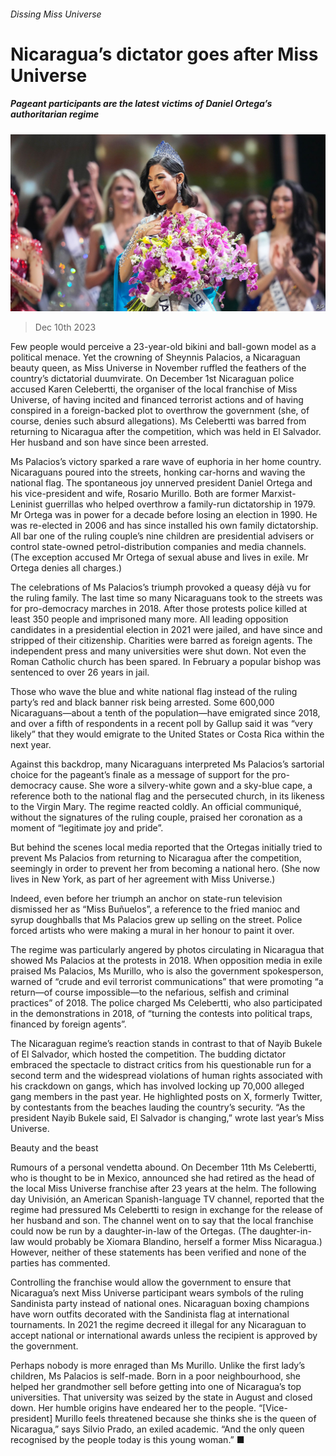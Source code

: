 ###### Dissing Miss Universe

# Nicaragua’s dictator goes after Miss Universe 

##### Pageant participants are the latest victims of Daniel Ortega’s authoritarian regime 

![image](images/20231216_AMP002.jpg) 

> Dec 10th 2023 

Few people would perceive a 23-year-old bikini and ball-gown model as a political menace. Yet the crowning of Sheynnis Palacios, a Nicaraguan beauty queen, as Miss Universe in November ruffled the feathers of the country’s dictatorial duumvirate. On December 1st Nicaraguan police accused Karen Celebertti, the organiser of the local franchise of Miss Universe, of having incited and financed terrorist actions and of having conspired in a foreign-backed plot to overthrow the government (she, of course, denies such absurd allegations). Ms Celebertti was barred from returning to Nicaragua after the competition, which was held in El Salvador. Her husband and son have since been arrested. 

Ms Palacios’s victory sparked a rare wave of euphoria in her home country. Nicaraguans poured into the streets, honking car-horns and waving the national flag. The spontaneous joy unnerved president Daniel Ortega and his vice-president and wife, Rosario Murillo. Both are former Marxist-Leninist guerrillas who helped overthrow a family-run dictatorship in 1979. Mr Ortega was in power for a decade before losing an election in 1990. He was re-elected in 2006 and has since installed his own family dictatorship. All bar one of the ruling couple’s nine children are presidential advisers or control state-owned petrol-distribution companies and media channels. (The exception accused Mr Ortega of sexual abuse and lives in exile. Mr Ortega denies all charges.) 

The celebrations of Ms Palacios’s triumph provoked a queasy déjà vu for the ruling family. The last time so many Nicaraguans took to the streets was for pro-democracy marches in 2018. After those protests police killed at least 350 people and imprisoned many more. All leading opposition candidates in a presidential election in 2021 were jailed, and have since  and stripped of their citizenship. Charities were barred as foreign agents. The independent press and many universities were shut down. Not even the Roman Catholic church has been spared. In February a popular bishop was sentenced to over 26 years in jail.

Those who wave the blue and white national flag instead of the ruling party’s red and black banner risk being arrested. Some 600,000 Nicaraguans—about a tenth of the population—have emigrated since 2018, and over a fifth of respondents in a recent poll by Gallup said it was “very likely” that they would emigrate to the United States or Costa Rica within the next year. 

Against this backdrop, many Nicaraguans interpreted Ms Palacios’s sartorial choice for the pageant’s finale as a message of support for the pro-democracy cause. She wore a silvery-white gown and a sky-blue cape, a reference both to the national flag and the persecuted church, in its likeness to the Virgin Mary. The regime reacted coldly. An official communiqué, without the signatures of the ruling couple, praised her coronation as a moment of “legitimate joy and pride”. 

But behind the scenes local media reported that the Ortegas initially tried to prevent Ms Palacios from returning to Nicaragua after the competition, seemingly in order to prevent her from becoming a national hero. (She now lives in New York, as part of her agreement with Miss Universe.) 

Indeed, even before her triumph an anchor on state-run television dismissed her as “Miss Buñuelos”, a reference to the fried manioc and syrup doughballs that Ms Palacios grew up selling on the street. Police forced artists who were making a mural in her honour to paint it over. 

The regime was particularly angered by photos circulating in Nicaragua that showed Ms Palacios at the protests in 2018. When opposition media in exile praised Ms Palacios, Ms Murillo, who is also the government spokesperson, warned of “crude and evil terrorist communications” that were promoting “a return—of course impossible—to the nefarious, selfish and criminal practices” of 2018. The police charged Ms Celebertti, who also participated in the demonstrations in 2018, of “turning the contests into political traps, financed by foreign agents”. 

The Nicaraguan regime’s reaction stands in contrast to that of Nayib Bukele of El Salvador, which hosted the competition. The budding dictator embraced the spectacle to distract critics from his questionable run for a second term and the widespread violations of human rights associated with his crackdown on gangs, which has involved locking up 70,000 alleged gang members in the past year. He highlighted posts on X, formerly Twitter, by contestants from the beaches lauding the country’s security. “As the president Nayib Bukele said, El Salvador is changing,” wrote last year’s Miss Universe.

Beauty and the beast

Rumours of a personal vendetta abound. On December 11th Ms Celebertti, who is thought to be in Mexico, announced she had retired as the head of the local Miss Universe franchise after 23 years at the helm. The following day Univisión, an American Spanish-language TV channel, reported that the regime had pressured Ms Celebertti to resign in exchange for the release of her husband and son. The channel went on to say that the local franchise could now be run by a daughter-in-law of the Ortegas. (The daughter-in-law would probably be Xiomara Blandino, herself a former Miss Nicaragua.) However, neither of these statements has been verified and none of the parties has commented. 

Controlling the franchise would allow the government to ensure that Nicaragua’s next Miss Universe participant wears symbols of the ruling Sandinista party instead of national ones. Nicaraguan boxing champions have worn outfits decorated with the Sandinista flag at international tournaments. In 2021 the regime decreed it illegal for any Nicaraguan to accept national or international awards unless the recipient is approved by the government. 

Perhaps nobody is more enraged than Ms Murillo. Unlike the first lady’s children, Ms Palacios is self-made. Born in a poor neighbourhood, she helped her grandmother sell  before getting into one of Nicaragua’s top universities. That university was seized by the state in August and closed down. Her humble origins have endeared her to the people. “[Vice-president] Murillo feels threatened because she thinks she is the queen of Nicaragua,” says Silvio Prado, an exiled academic. “And the only queen recognised by the people today is this young woman.” ■


